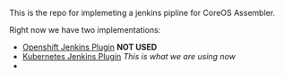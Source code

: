 

This is the repo for implemeting a jenkins pipline for CoreOS
Assembler.

Right now we have two implementations:

- [Openshift Jenkins Plugin](openshift-jenkins-plugin/README.md) **NOT USED**
- [Kubernetes Jenkins Plugin](kubernetes-jenkins-plugin/README.md) *This is what we are using now*
- 
